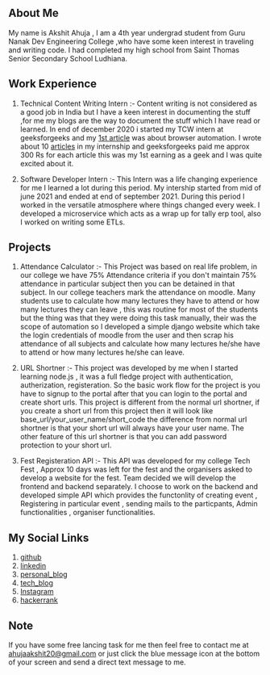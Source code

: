 ## About Me 

My name is Akshit Ahuja , I am a 4th year undergrad student from Guru Nanak Dev Engineering College ,who have some keen interest in traveling and writing code. I had completed my high school from Saint Thomas Senior Secondary School Ludhiana. 


## Work Experience 

1. Technical Content Writing Intern :- Content writing is not considered as a good job in India but I have a keen interest in documenting the stuff ,for me my blogs are the way to document the stuff which I have read or learned. In end of december 2020  i started my TCW intern at geeksforgeeks and my [1st article](https://www.geeksforgeeks.org/send-direct-message-on-instagram-using-selenium-in-python/) was about browser automation. I wrote about 10 [articles](https://auth.geeksforgeeks.org/user/UnworthyProgrammer/articles) in my internship and geeksforgeeks paid me approx 300 Rs for each article this was my 1st earning as a geek and I was quite excited about it.

2. Software Developer Intern :- This Intern was a life changing experience for me I learned a lot during this period. My intership started from mid of june 2021 and ended at end of september 2021. During this period I worked in the versatile atmosphere where things changed every week. I developed a microservice which acts as a wrap up for tally erp tool, also I worked on writing some ETLs.    

## Projects

1. Attendance Calculator :- This Project was based on real life problem, in our college we have 75% Attendance criteria if you don't maintain 75% attendance in particular subject then you can be detained in that subject. In our college teachers mark the attendance on moodle. Many students use to calculate how many lectures they have to attend or how many lectures they can  leave , this was routine for most of the students but the thing was that they were doing this task manually, their was the scope of automation so I developed a simple django website which take the login credentials of moodle from the user and then scrap his attendance of all subjects and calculate how many lectures he/she have to attend or how many lectures he/she can leave.

2. URL Shortner :- This project was developed by me when I started learning node.js , it was a full fledge project with authentication, autherization, registeration. So the basic work flow for the project is you have to signup to the portal after that you can login to the portal and create short urls. This project is different from the normal url shortner, if you create a short url from this project then it will look like base_url/your_user_name/short_code the difference from normal url shortner is that your short url will always have your user name. The other feature of this url shortner is that you can add password protection to your short url.

3. Fest Registeration API :- This API was developed for my college Tech Fest , Approx 10 days was left for the fest and the organisers asked to develop a website for the fest. Team decided we will develop the frontend and backend separately. I choose to work on the backend and developed simple API which provides the functonlity of creating event , Registering in particular event , sending mails to the particpants, Admin functionalities , organiser functionalities.


## My Social Links 

1. [github](https://github.com/aksh45)
2. [linkedin](https://www.linkedin.com/in/akshit-ahuja-11715616b/)
3. [personal_blog](https://techsyapa.blogspot.com)
4. [tech_blog](https://auth.geeksforgeeks.org/user/UnworthyProgrammer/articles)
5. [Instagram](https://instagram.com/aksh45.in)
6. [hackerrank](https://www.hackerrank.com/ahujaakshit20)


## Note 

If you have some free lancing task for me then feel free to contact me at [ahujaakshit20@gmail.com](mailto:ahujaakshit20@gmail.com) or just click the blue message icon at the bottom of your screen and send a direct text message to me.
 <!-- Start of Async Drift Code -->
<script>
"use strict";

!function() {
  var t = window.driftt = window.drift = window.driftt || [];
  if (!t.init) {
    if (t.invoked) return void (window.console && console.error && console.error("Drift snippet included twice."));
    t.invoked = !0, t.methods = [ "identify", "config", "track", "reset", "debug", "show", "ping", "page", "hide", "off", "on" ], 
    t.factory = function(e) {
      return function() {
        var n = Array.prototype.slice.call(arguments);
        return n.unshift(e), t.push(n), t;
      };
    }, t.methods.forEach(function(e) {
      t[e] = t.factory(e);
    }), t.load = function(t) {
      var e = 3e5, n = Math.ceil(new Date() / e) * e, o = document.createElement("script");
      o.type = "text/javascript", o.async = !0, o.crossorigin = "anonymous", o.src = "https://js.driftt.com/include/" + n + "/" + t + ".js";
      var i = document.getElementsByTagName("script")[0];
      i.parentNode.insertBefore(o, i);
    };
  }
}();
drift.SNIPPET_VERSION = '0.3.1';
drift.load('f2buym3z69yw');
</script>
<!-- End of Async Drift Code -->